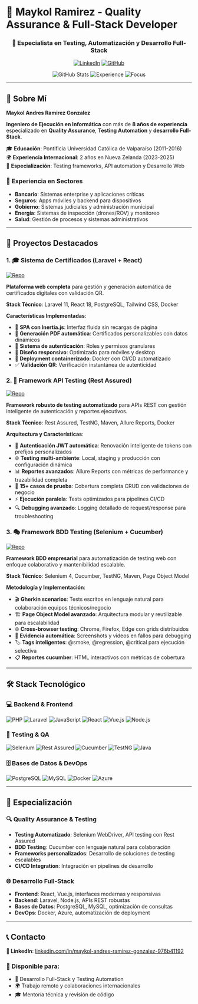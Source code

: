 # 🎯 Maykol Ramirez - Quality Assurance & Full-Stack Developer

<div align="center">

### 🚀 Especialista en Testing, Automatización y Desarrollo Full-Stack

[![LinkedIn](https://img.shields.io/badge/LinkedIn-Connect-0077B5?style=for-the-badge&logo=linkedin)](https://www.linkedin.com/in/maykol-andres-ramirez-gonzalez-976b41192/)
[![GitHub](https://img.shields.io/badge/GitHub-Follow-181717?style=for-the-badge&logo=github)](https://github.com/AndresRG82)


![GitHub Stats](https://img.shields.io/badge/Repositories-37-blue?style=flat-square&logo=github)
![Experience](https://img.shields.io/badge/Experience-8%2B_Years-green?style=flat-square)
![Focus](https://img.shields.io/badge/Focus-QA_%26_Testing-orange?style=flat-square)

</div>

---

## 👋 Sobre Mí
**Maykol Andres Ramirez Gonzalez**

**Ingeniero de Ejecución en Informática** con más de **8 años de experiencia** especializado en **Quality Assurance**, **Testing Automation** y **desarrollo Full-Stack**. 

🎓 **Educación**: Pontificia Universidad Católica de Valparaíso (2011-2016)  
🌍 **Experiencia Internacional**: 2 años en Nueva Zelanda (2023-2025)  
🎯 **Especialización**: Testing frameworks, API automation y Desarrollo Web

### 💼 Experiencia en Sectores
- **Bancario**: Sistemas enterprise y aplicaciones críticas
- **Seguros**: Apps móviles y backend para dispositivos
- **Gobierno**: Sistemas judiciales y administración municipal
- **Energía**: Sistemas de inspección (drones/ROV) y monitoreo
- **Salud**: Gestión de procesos y sistemas administrativos

---

## 🚀 Proyectos Destacados

### 1. 🎓 Sistema de Certificados (Laravel + React)
[![Repo](https://img.shields.io/badge/GitHub-Repository-4CAF50?logo=github)](https://github.com/AndresRG82/certificados-public)

**Plataforma web completa** para gestión y generación automática de certificados digitales con validación QR.

**Stack Técnico**: Laravel 11, React 18, PostgreSQL, Tailwind CSS, Docker

**Características Implementadas**:
- 🎨 **SPA con Inertia.js**: Interfaz fluida sin recargas de página
- 📜 **Generación PDF automática**: Certificados personalizables con datos dinámicos
- 🔐 **Sistema de autenticación**: Roles y permisos granulares
- 📱 **Diseño responsivo**: Optimizado para móviles y desktop
- 🐳 **Deployment containerizado**: Docker con CI/CD automatizado
- ✅ **Validación QR**: Verificación instantánea de autenticidad

### 2. 🧪 Framework API Testing (Rest Assured)
[![Repo](https://img.shields.io/badge/GitHub-Repository-FF6B35?logo=github)](https://github.com/AndresRG82/Rest-Assured-Certificados)

**Framework robusto de testing automatizado** para APIs REST con gestión inteligente de autenticación y reportes ejecutivos.

**Stack Técnico**: Rest Assured, TestNG, Maven, Allure Reports, Docker

**Arquitectura y Características**:
- 🔐 **Autenticación JWT automática**: Renovación inteligente de tokens con prefijos personalizados
- 🌐 **Testing multi-ambiente**: Local, staging y producción con configuración dinámica
- 📊 **Reportes avanzados**: Allure Reports con métricas de performance y trazabilidad completa
- 🧪 **15+ casos de prueba**: Cobertura completa CRUD con validaciones de negocio
- ⚡ **Ejecución paralela**: Tests optimizados para pipelines CI/CD
- 🔍 **Debugging avanzado**: Logging detallado de request/response para troubleshooting

### 3. 🎭 Framework BDD Testing (Selenium + Cucumber)
[![Repo](https://img.shields.io/badge/GitHub-Repository-9C27B0?logo=github)](https://github.com/AndresRG82/selenium-certificados)

**Framework BDD empresarial** para automatización de testing web con enfoque colaborativo y mantenibilidad escalable.

**Stack Técnico**: Selenium 4, Cucumber, TestNG, Maven, Page Object Model

**Metodología y Implementación**:
- 🎬 **Gherkin scenarios**: Tests escritos en lenguaje natural para colaboración equipos técnicos/negocio
- 🏗️ **Page Object Model avanzado**: Arquitectura modular y reutilizable para escalabilidad
- 🌐 **Cross-browser testing**: Chrome, Firefox, Edge con grids distribuidos
- 📸 **Evidencia automática**: Screenshots y videos en fallos para debugging
- 🏷️ **Tags inteligentes**: @smoke, @regression, @critical para ejecución selectiva
- 📋 **Reportes cucumber**: HTML interactivos con métricas de cobertura

---

## 🛠️ Stack Tecnológico

### 💻 Backend & Frontend
![PHP](https://img.shields.io/badge/PHP-777BB4?logo=php) ![Laravel](https://img.shields.io/badge/Laravel-FF2D20?logo=laravel) ![JavaScript](https://img.shields.io/badge/JavaScript-F7DF1E?logo=javascript) ![React](https://img.shields.io/badge/React-61DAFB?logo=react) ![Vue.js](https://img.shields.io/badge/Vue.js-4FC08D?logo=vue.js) ![Node.js](https://img.shields.io/badge/Node.js-339933?logo=node.js)

### 🔬 Testing & QA
![Selenium](https://img.shields.io/badge/Selenium-43B02A?logo=selenium) ![Rest Assured](https://img.shields.io/badge/Rest_Assured-4CAF50) ![Cucumber](https://img.shields.io/badge/Cucumber-23D96C?logo=cucumber) ![TestNG](https://img.shields.io/badge/TestNG-FF9800) ![Java](https://img.shields.io/badge/Java-ED8B00?logo=java)

### 🗄️ Bases de Datos & DevOps  
![PostgreSQL](https://img.shields.io/badge/PostgreSQL-336791?logo=postgresql) ![MySQL](https://img.shields.io/badge/MySQL-4479A1?logo=mysql) ![Docker](https://img.shields.io/badge/Docker-2496ED?logo=docker) ![Azure](https://img.shields.io/badge/Azure-0078D4?logo=microsoft-azure)

---

## 🎯 Especialización

### 🔍 Quality Assurance & Testing
- **Testing Automatizado**: Selenium WebDriver, API testing con Rest Assured
- **BDD Testing**: Cucumber con lenguaje natural para colaboración
- **Frameworks personalizados**: Desarrollo de soluciones de testing escalables
- **CI/CD Integration**: Integración en pipelines de desarrollo

### 🌐 Desarrollo Full-Stack
- **Frontend**: React, Vue.js, interfaces modernas y responsivas
- **Backend**: Laravel, Node.js, APIs REST robustas
- **Bases de Datos**: PostgreSQL, MySQL, optimización de consultas
- **DevOps**: Docker, Azure, automatización de deployment

---

## 📞 Contacto

**💼 LinkedIn**: [linkedin.com/in/maykol-andres-ramirez-gonzalez-976b41192](https://www.linkedin.com/in/maykol-andres-ramirez-gonzalez-976b41192/)

### 🎯 Disponible para:
- 🚀 Desarrollo Full-Stack y Testing Automation
- 🌍 Trabajo remoto y colaboraciones internacionales
- 🎓 Mentoría técnica y revisión de código

